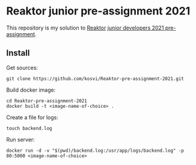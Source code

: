 # Reaktor junior pre-assignment 2021

This repository is my solution to [Reaktor](https://www.reaktor.com) [junior developers 2021 pre-assignment](https://www.reaktor.com/junior-dev-assignment/). 

## Install

Get sources:

```
git clone https://github.com/kosvi/Reaktor-pre-assignment-2021.git
```

Build docker image:

```
cd Reaktor-pre-assignment-2021
docker build -t <image-name-of-choice> .
```

Create a file for logs:

```
touch backend.log
```

Run server: 

```
docker run -d -v "$(pwd)/backend.log:/usr/app/logs/backend.log" -p 80:5000 <image-name-of-choice>
```

